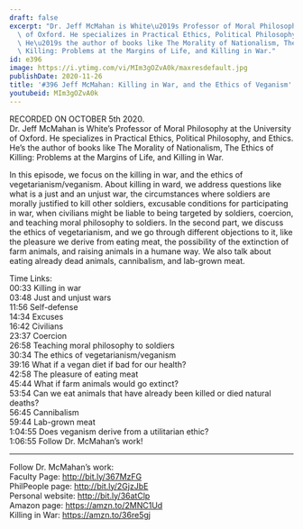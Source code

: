 ```yaml
---
draft: false
excerpt: "Dr. Jeff McMahan is White\u2019s Professor of Moral Philosophy at the University\
  \ of Oxford. He specializes in Practical Ethics, Political Philosophy, and Ethics.\
  \ He\u2019s the author of books like The Morality of Nationalism, The Ethics of\
  \ Killing: Problems at the Margins of Life, and Killing in War."
id: e396
image: https://i.ytimg.com/vi/MIm3gOZvA0k/maxresdefault.jpg
publishDate: 2020-11-26
title: '#396 Jeff McMahan: Killing in War, and the Ethics of Veganism'
youtubeid: MIm3gOZvA0k
---
```

RECORDED ON OCTOBER 5th 2020.  
Dr. Jeff McMahan is White’s Professor of Moral Philosophy at the University of Oxford. He specializes in Practical Ethics, Political Philosophy, and Ethics. He’s the author of books like The Morality of Nationalism, The Ethics of Killing: Problems at the Margins of Life, and Killing in War.

In this episode, we focus on the killing in war, and the ethics of vegetarianism/veganism. About killing in ward, we address questions like what is a just and an unjust war, the circumstances where soldiers are morally justified to kill other soldiers, excusable conditions for participating in war, when civilians might be liable to being targeted by soldiers, coercion, and teaching moral philosophy to soldiers. In the second part, we discuss the ethics of vegetarianism, and we go through different objections to it, like the pleasure we derive from eating meat, the possibility of the extinction of farm animals, and raising animals in a humane way. We also talk about eating already dead animals, cannibalism, and lab-grown meat.

Time Links:  
00:33  Killing in war  
03:48  Just and unjust wars  
11:56  Self-defense  
14:34  Excuses  
16:42  Civilians   
23:37  Coercion  
26:58  Teaching moral philosophy to soldiers  
30:34  The ethics of vegetarianism/veganism  
39:16  What if a vegan diet if bad for our health?  
42:58  The pleasure of eating meat  
45:44  What if farm animals would go extinct?  
53:54  Can we eat animals that have already been killed or died natural deaths?  
56:45  Cannibalism  
59:44 Lab-grown meat  
1:04:55  Does veganism derive from a utilitarian ethic?  
1:06:55  Follow Dr. McMahan’s work!

---

Follow Dr. McMahan’s work:  
Faculty Page: http://bit.ly/367MzFG  
PhilPeople page: http://bit.ly/2GjzJbE  
Personal website: http://bit.ly/36atClp  
Amazon page: https://amzn.to/2MNC1Ud  
Killing in War: https://amzn.to/36re5gj
